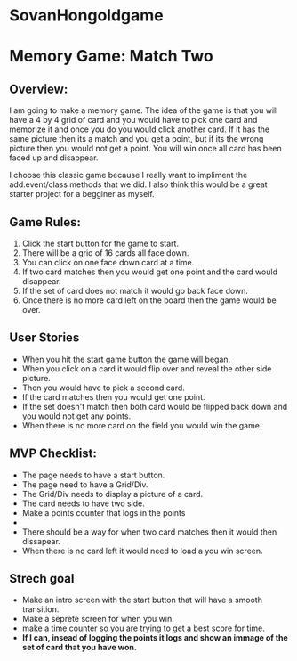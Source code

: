 # SovanHongoldgame
<h1>Memory Game: Match Two</h1>

<h2>Overview:</h2>
I am going to make a memory game.  The idea of the game is that you will have a 4 by 4 grid of card and you would have to pick one card and memorize it and once you do you would click another card.  If it has the same picture then its a match and you get a point, but if its the wrong picture then you would not get a point.  You will win once all card has been faced up and disappear. 
  
I choose this classic game because I really want to impliment the add.event/class methods that we did.  I also think this would be a great starter project for a begginer as myself.
  
  <h2>Game Rules:</h2>
  <ol>
  <li>Click the start button for the game to start.</li>
  <li>There will be a grid of 16 cards all face down.</li>
  <li>You can click on one face down card at a time.</li>
  <li>If two card matches then you would get one point and the card would disappear.</li>
  <li>If the set of card does not match it would go back face down.</li>
  <li>Once there is no more card left on the board then the game would be over.</li>
  </ol>
  
  <h2>User Stories</h2>
  <ul>
  <li>When you hit the start game button the game will began.</li>
  <li>When you click on a card it would flip over and reveal the other side picture.</li>
  <li>Then you would have to pick a second card. </li>
  <li>If the card matches then you would get one point.</li>
  <li>If the set doesn't match then both card would be flipped back down and you would not get any points.</li>
  <li>When there is no more card on the field you would win the game.
  </ul>
  
  <h2> MVP Checklist:</h2>
  <ul>
  <li>The page needs to have a start button. </li>
  <li>The page need to have a Grid/Div.</li>
  <li>The Grid/Div needs to display a picture of a card.</li>
  <li>The card needs to have two side.</li>
  <li>Make a points counter that logs in the points<li>
  <li>There should be a way for when two card matches then it would then dissapear.  </li>
  <li>When there is no card left it would need to load a you win screen. </li>
  </ul>
  
  
  <h2>Strech goal </h2>
  <ul>
  <li>Make an intro screen with the start button that will have a smooth transition.</li>
  <li>Make a seprete screen for when you win.</li> 
  <li>make a time counter so you are trying to get a best score for time.</li>
  <li><b> If I can, insead of logging the points it logs and show an immage of the set of card that you have won.<b/></li>
  </ul>
  
  
  
  
  
  
  

